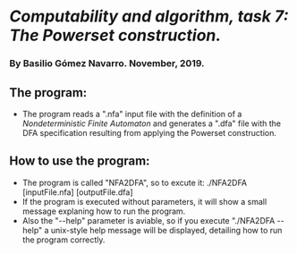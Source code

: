 # _Computability and algorithm, task 7: The Powerset construction._
### By Basilio Gómez Navarro. November, 2019.

## The program:
 - The program reads a ".nfa" input file with the definition of a
   _Nondeterministic Finite Automaton_ and generates a ".dfa" file with the DFA
   specification resulting from applying the Powerset construction.

## How to use the program:
  - The program is called "NFA2DFA", so to excute it:
   ./NFA2DFA [inputFile.nfa] [outputFile.dfa]
  - If the program is executed  without parameters, it  will show a small
    message explaning how to run the program.
  - Also the "--help" parameter is aviable, so if you execute "./NFA2DFA --help"
    a unix-style help message will be displayed, detailing how to run the
    program correctly.
